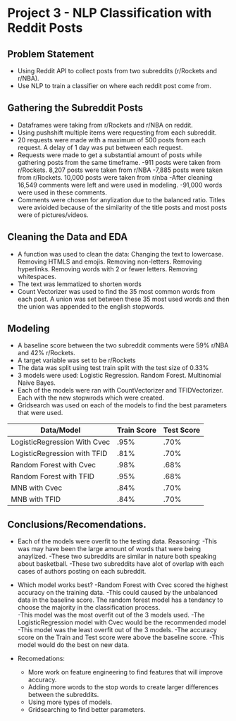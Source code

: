 # Project 3 - NLP Classification with Reddit Posts

## Problem Statement
- Using Reddit API to collect posts from two subreddits (r/Rockets and r/NBA).
- Use NLP to train a classifier on where each reddit post come from. 
## Gathering the Subreddit Posts
- Dataframes were taking from r/Rockets and r/NBA on reddit.
- Using pushshift multiple items were requesting from each subreddit.
- 20 requests were made with a maximum of 500 posts from each request. A delay of 1 day was put between each request. 
- Requests were made to get a substantial amount of posts while gathering posts from the same timeframe. 
  -911 posts were taken from r/Rockets. 8,207 posts were taken from r/NBA
  -7,885 posts were taken from r/Rockets. 10,000 posts were taken from r/nba
  -After cleaning 16,549 comments were left and were used in modeling.
  -91,000 words were used in these comments.
- Comments were chosen for anylization due to the balanced ratio. Titles were avioided because of the similarity of the title posts and most posts were of pictures/videos. 
## Cleaning the Data and EDA
- A function was used to clean the data: Changing the text to lowercase. Removing HTMLS and emojis. Removing non-letters. Removing hyperlinks. Removing words with 2 or fewer letters. Removing whitespaces.  
- The text was lemmatized to shorten words
- Count Vectorizer was used to find the 35 most common words from each post. A union was set between these 35 most used words and then the union was appended to the english stopwords. 
## Modeling
- A baseline score between the two subreddit comments were 59% r/NBA and 42% r/Rockets.
- A target variable was set to be r/Rockets
- The data was split using test train split with the test size of 0.33%
- 3 models were used: Logistic Regression. Random Forest. Multinomial Naive Bayes. 
- Each of the models were ran with CountVectorizer and TFIDVectorizer. Each with the new stopwrods which were created. 
- Gridsearch was used on each of the models to find the best parameters that were used. 

| Data/Model|Train Score|Test Score|
|---|---|---|
|LogisticRegression With Cvec| .95% | .70% |
|LogisticRegression with TFID| .81% | .70% |
|Random Forest with Cvec| .98% | .68% |
|Random Forest with TFID| .95% | .68% |
|MNB with Cvec| .84% | .70% |
|MNB with TFID| .84% | .70% |

## Conclusions/Recomendations. 
- Each of the models were overfit to the testing data. Reasoning: 
   -This was may have been the large amount of words that were being anaylized.
   -These two subreddits are similar in nature both speaking about basketball. 
   -These two subreddits have alot of overlap with each cases of authors posting on each subreddit.

- Which model works best?
  -Random Forest with Cvec scored the highest accuracy on the training data.
    -This could caused by the unbalanced data in the baseline score. The random forest model has a tendancy to choose the         majority in the classification process.  
    -This model was the most overfit out of the 3 models used.
  -The LogisticRegression model with Cvec would be the recommended model 
    -This model was the least overfit out of the 3 models. 
    -The accuracy score on the Train and Test score were above the baseline score. 
    -This model would do the best on new data. 
    
- Recomedations:
  - More work on feature engineering to find features that will improve accuracy.
  - Adding more words to the stop words to create larger differences between the subreddits. 
  - Using more types of models.
  - Gridsearching to find better parameters.   
